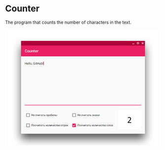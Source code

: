# Counter
The program that counts the number of characters in the text.

![Screenshot](https://github.com/DionysusBenstein/Counter/raw/master/Screenshot.png) 
